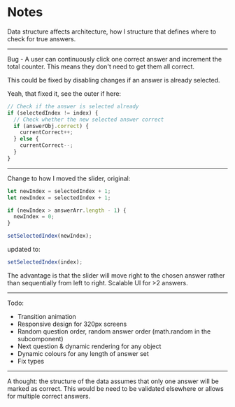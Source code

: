 # Notes

Data structure affects architecture, how I structure that defines where to check for true answers.

---

Bug - A user can continuously click one correct answer and increment the total counter. This means they don't need to get them all correct.

This could be fixed by disabling changes if an answer is already selected.

Yeah, that fixed it, see the outer if here:

```ts
// Check if the answer is selected already
if (selectedIndex != index) {
  // Check whether the new selected answer correct
  if (answerObj.correct) {
    currentCorrect++;
  } else {
    currentCorrect--;
  }
}
```

---

Change to how I moved the slider, original:

```ts
let newIndex = selectedIndex + 1;
let newIndex = selectedIndex + 1;

if (newIndex > answerArr.length - 1) {
  newIndex = 0;
}

setSelectedIndex(newIndex);
```

updated to:

```ts
setSelectedIndex(index);
```

The advantage is that the slider will move right to the chosen answer rather than sequentially from left to right. Scalable UI for >2 answers.

---

Todo:

- Transition animation
- Responsive design for 320px screens
- Random question order, random answer order (math.random in the subcomponent)
- Next question & dynamic rendering for any object
- Dynamic colours for any length of answer set
- Fix types

---

A thought: the structure of the data assumes that only one answer will be marked as correct. This would be need to be validated elsewhere or allows for multiple correct answers.
